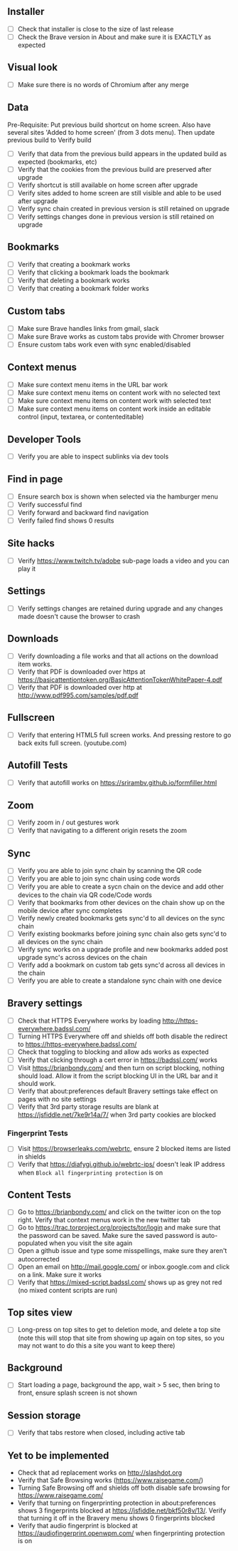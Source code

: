 
## Installer

- [ ] Check that installer is close to the size of last release
- [ ] Check the Brave version in About and make sure it is EXACTLY as expected

## Visual look

- [ ] Make sure there is no words of Chromium after any merge

## Data
Pre-Requisite: Put previous build shortcut on home screen. Also have several sites 'Added to home screen' (from 3 dots menu). Then update previous build to Verify build
- [ ] Verify that data from the previous build appears in the updated build as expected (bookmarks, etc)
- [ ] Verify that the cookies from the previous build are preserved after upgrade
- [ ] Verify shortcut is still available on home screen after upgrade
- [ ] Verify sites added to home screen are still visible and able to be used after upgrade
- [ ] Verify sync chain created in previous version is still retained on upgrade
- [ ] Verify settings changes done in previous version is still retained on upgrade

## Bookmarks

- [ ] Verify that creating a bookmark works
- [ ] Verify that clicking a bookmark loads the bookmark
- [ ] Verify that deleting a bookmark works
- [ ] Verify that creating a bookmark folder works

## Custom tabs

- [ ] Make sure Brave handles links from gmail, slack
- [ ] Make sure Brave works as custom tabs provide with Chromer browser
- [ ] Ensure custom tabs work even with sync enabled/disabled

## Context menus

- [ ] Make sure context menu items in the URL bar work
- [ ] Make sure context menu items on content work with no selected text
- [ ] Make sure context menu items on content work with selected text
- [ ] Make sure context menu items on content work inside an editable control (input, textarea, or contenteditable)

## Developer Tools

- [ ] Verify you are able to inspect sublinks via dev tools

## Find in page

- [ ] Ensure search box is shown when selected via the hamburger menu
- [ ] Verify successful find
- [ ] Verify forward and backward find navigation
- [ ] Verify failed find shows 0 results

## Site hacks

- [ ] Verify https://www.twitch.tv/adobe sub-page loads a video and you can play it

## Settings

- [ ] Verify settings changes are retained during upgrade and any changes made doesn't cause the browser to crash

## Downloads

- [ ] Verify downloading a file works and that all actions on the download item works.
- [ ] Verify that PDF is downloaded over https at https://basicattentiontoken.org/BasicAttentionTokenWhitePaper-4.pdf
- [ ] Verify that PDF is downloaded over http at http://www.pdf995.com/samples/pdf.pdf

## Fullscreen

- [ ] Verify that entering HTML5 full screen works. And pressing restore to go back exits full screen. (youtube.com)

## Autofill Tests

- [ ] Verify that autofill works on https://srirambv.github.io/formfiller.html

## Zoom

- [ ] Verify zoom in / out gestures work
- [ ] Verify that navigating to a different origin resets the zoom

## Sync

- [ ] Verify you are able to join sync chain by scanning the QR code
- [ ] Verify you are able to join sync chain using code words
- [ ] Verify you are able to create a sycn chain on the device and add other devices to the chain via QR code/Code words
- [ ] Verify that bookmarks from other devices on the chain show up on the mobile device after sync completes
- [ ] Verify newly created bookmarks gets sync'd to all devices on the sync chain
- [ ] Verify existing bookmarks before joining sync chain also gets sync'd to all devices on the sync chain
- [ ] Verify sync works on a upgrade profile and new bookmarks added post upgrade sync's across devices on the chain
- [ ] Verify add a bookmark on custom tab gets sync'd across all devices in the chain
- [ ] Verify you are able to create a standalone sync chain with one device

## Bravery settings

- [ ] Check that HTTPS Everywhere works by loading http://https-everywhere.badssl.com/
- [ ] Turning HTTPS Everywhere off and shields off both disable the redirect to https://https-everywhere.badssl.com/
- [ ] Check that toggling to blocking and allow ads works as expected
- [ ] Verify that clicking through a cert error in https://badssl.com/ works
- [ ] Visit https://brianbondy.com/ and then turn on script blocking, nothing should load. Allow it from the script blocking UI in the URL bar and it should work.
- [ ] Verify that about:preferences default Bravery settings take effect on pages with no site settings
- [ ] Verify that 3rd party storage results are blank at https://jsfiddle.net/7ke9r14a/7/ when 3rd party cookies are blocked
### Fingerprint Tests
  - [ ] Visit https://browserleaks.com/webrtc, ensure 2 blocked items are listed in shields
  - [ ] Verify that https://diafygi.github.io/webrtc-ips/ doesn't leak IP address when `Block all fingerprinting protection` is on

## Content Tests

- [ ] Go to https://brianbondy.com/ and click on the twitter icon on the top right. Verify that context menus work in the new twitter tab
- [ ] Go to https://trac.torproject.org/projects/tor/login and make sure that the password can be saved. Make sure the saved password is auto-populated when you visit the site again
- [ ] Open a github issue and type some misspellings, make sure they aren't autocorrected
- [ ] Open an email on http://mail.google.com/ or inbox.google.com and click on a link. Make sure it works
- [ ] Verify that https://mixed-script.badssl.com/ shows up as grey not red (no mixed content scripts are run)

## Top sites view

- [ ] Long-press on top sites to get to deletion mode, and delete a top site (note this will stop that site from showing up again on top sites, so you may not want to do this a site you want to keep there)

## Background

- [ ] Start loading a page, background the app, wait > 5 sec, then bring to front, ensure splash screen is not shown


## Session storage

- [ ] Verify that tabs restore when closed, including active tab

## Yet to be implemented

- Check that ad replacement works on http://slashdot.org
- Verify that Safe Browsing works (https://www.raisegame.com/)
- Turning Safe Browsing off and shields off both disable safe browsing for https://www.raisegame.com/
- Verify that turning on fingerprinting protection in about:preferences shows 3 fingerprints blocked at https://jsfiddle.net/bkf50r8v/13/. Verify that turning it off in the Bravery menu shows 0 fingerprints blocked
- Verify that audio fingerprint is blocked at https://audiofingerprint.openwpm.com/ when fingerprinting protection is on
